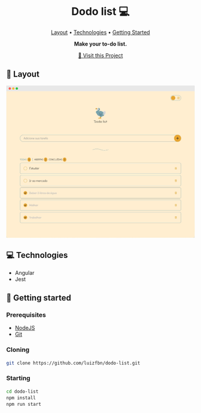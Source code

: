 <h1 align="center" style="font-weight: bold;">Dodo list 💻</h1>

<p align="center">
  <a href="#layout">Layout</a> • 
  <a href="#tech">Technologies</a> •
  <a href="#started">Getting Started</a>
</p>

<p align="center">
    <b>Make your to-do list.</b>
</p>

<p align="center">
     <a href="https://dodo-list-sepia.vercel.app/">📱 Visit this Project</a>
</p>

<h2 id="layout">🎨 Layout</h2>

<p align="center">
    <img src="./public/assets/dodo-list.png" width="600px">
</p>

<h2 id="tech">💻 Technologies</h2>

- Angular
- Jest

<h2 id="started">🚀 Getting started</h2>

<h3>Prerequisites</h3>

- [NodeJS](https://nodejs.org/en/download)
- [Git](https://git-scm.com/downloads)

<h3>Cloning</h3>

```bash
git clone https://github.com/luizfbn/dodo-list.git
```

<h3>Starting</h3>

```bash
cd dodo-list
npm install
npm run start
```
